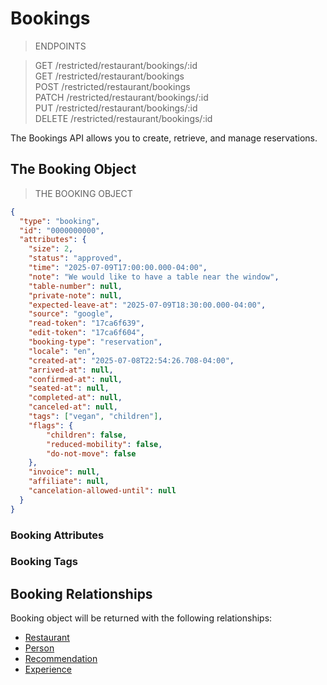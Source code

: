 # Bookings

> ENDPOINTS

> <span class="method get">GET</span> /restricted/restaurant/bookings/:id <br>
> <span class="method get">GET</span> /restricted/restaurant/bookings <br>
> <span class="method post">POST</span> /restricted/restaurant/bookings <br>
> <span class="method patch">PATCH</span> /restricted/restaurant/bookings/:id <br>
> <span class="method put">PUT</span> /restricted/restaurant/bookings/:id <br>
> <span class="method delete">DELETE</span> /restricted/restaurant/bookings/:id <br>

The Bookings API allows you to create, retrieve, and manage reservations.

## The Booking Object

> THE BOOKING OBJECT

```json
{
  "type": "booking",
  "id": "0000000000",
  "attributes": {
    "size": 2,
    "status": "approved",
    "time": "2025-07-09T17:00:00.000-04:00",
    "note": "We would like to have a table near the window",
    "table-number": null,
    "private-note": null,
    "expected-leave-at": "2025-07-09T18:30:00.000-04:00",
    "source": "google",
    "read-token": "17ca6f639",
    "edit-token": "17ca6f604",
    "booking-type": "reservation",
    "locale": "en",
    "created-at": "2025-07-08T22:54:26.708-04:00",
    "arrived-at": null,
    "confirmed-at": null,
    "seated-at": null,
    "completed-at": null,
    "canceled-at": null,
    "tags": ["vegan", "children"],
    "flags": {
        "children": false,
        "reduced-mobility": false,
        "do-not-move": false
    },
    "invoice": null,
    "affiliate": null,
    "cancelation-allowed-until": null
  }
}
```

### Booking Attributes

<span class="dynamic-attributes" data-attr-type="booking"></span>

### Booking Tags

<span class="dynamic-attributes" data-attr-type="bookingTags"></span>

## Booking Relationships

Booking object will be returned with the following relationships:

- [Restaurant](#restaurant)
- [Person](#person)
- [Recommendation](#recommendation)
- [Experience](#experience)